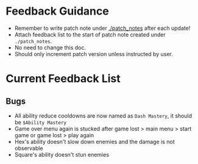 # Feedback Guidance
- Remember to write patch note under [./patch_notes](./patch_notes/) after each update!
- Attach feedback list to the start of patch note created under `./patch_notes`.
- No need to change this doc. 
- Should only increment patch version unless instructed by user.

# Current Feedback List 
## Bugs
- All ability reduce cooldowns are now named as `Dash Mastery`, it should be `$Ability Mastery`
- Game over menu again is stucked after game lost > main menu > start game or game lost > play again
- Hex's ability doesn't slow down enemies and the damage is not observable
- Square's ability doesn't stun enemies

